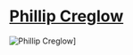 # [Phillip Creglow](https://github.com/pcreglow)

![Phillip Creglow](https://github.com/pcreglow)]


